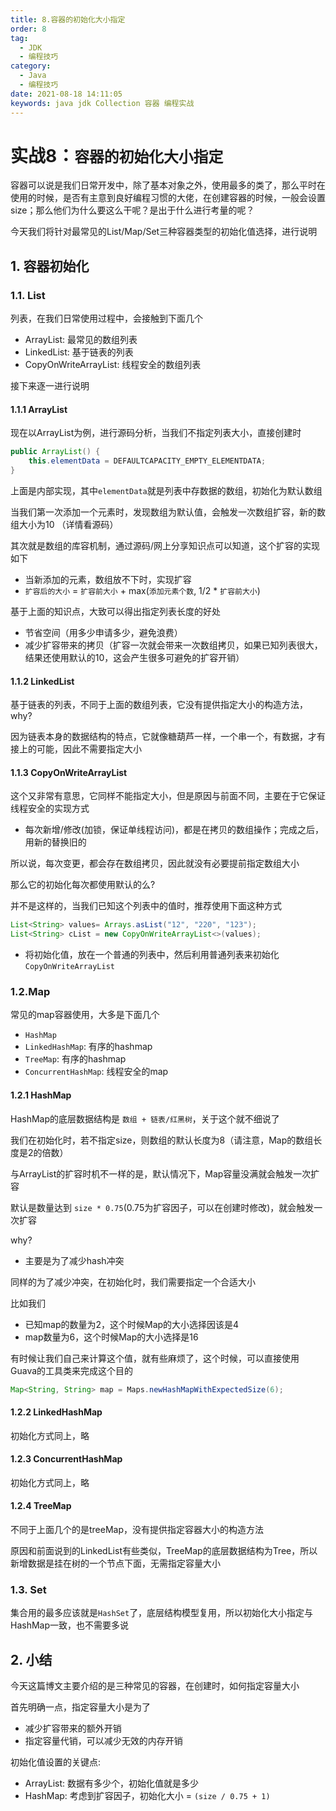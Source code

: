 ```yaml
---
title: 8.容器的初始化大小指定
order: 8
tag:
  - JDK
  - 编程技巧
category:
  - Java
  - 编程技巧
date: 2021-08-18 14:11:05
keywords: java jdk Collection 容器 编程实战
---
```


# 实战8：`容器的初始化大小指定`

容器可以说是我们日常开发中，除了基本对象之外，使用最多的类了，那么平时在使用的时候，是否有主意到良好编程习惯的大佬，在创建容器的时候，一般会设置size；那么他们为什么要这么干呢？是出于什么进行考量的呢？

今天我们将针对最常见的List/Map/Set三种容器类型的初始化值选择，进行说明

<!-- more -->

## 1. 容器初始化

### 1.1. List

列表，在我们日常使用过程中，会接触到下面几个

- ArrayList: 最常见的数组列表
- LinkedList: 基于链表的列表
- CopyOnWriteArrayList: 线程安全的数组列表

接下来逐一进行说明

#### 1.1.1 ArrayList

现在以ArrayList为例，进行源码分析，当我们不指定列表大小，直接创建时

```java
public ArrayList() {
    this.elementData = DEFAULTCAPACITY_EMPTY_ELEMENTDATA;
}
```

上面是内部实现，其中`elementData`就是列表中存数据的数组，初始化为默认数组

当我们第一次添加一个元素时，发现数组为默认值，会触发一次数组扩容，新的数组大小为10 （详情看源码）

其次就是数组的库容机制，通过源码/网上分享知识点可以知道，这个扩容的实现如下

- 当新添加的元素，数组放不下时，实现扩容
- `扩容后的大小` = `扩容前大小` + max(`添加元素个数`, 1/2 * `扩容前大小`)


基于上面的知识点，大致可以得出指定列表长度的好处

- 节省空间（用多少申请多少，避免浪费）
- 减少扩容带来的拷贝（扩容一次就会带来一次数组拷贝，如果已知列表很大，结果还使用默认的10，这会产生很多可避免的扩容开销）


#### 1.1.2 LinkedList

基于链表的列表，不同于上面的数组列表，它没有提供指定大小的构造方法，why?

因为链表本身的数据结构的特点，它就像糖葫芦一样，一个串一个，有数据，才有接上的可能，因此不需要指定大小

#### 1.1.3 CopyOnWriteArrayList

这个又非常有意思，它同样不能指定大小，但是原因与前面不同，主要在于它保证线程安全的实现方式

- 每次新增/修改(加锁，保证单线程访问)，都是在拷贝的数组操作；完成之后，用新的替换旧的

所以说，每次变更，都会存在数组拷贝，因此就没有必要提前指定数组大小

那么它的初始化每次都使用默认的么?

并不是这样的，当我们已知这个列表中的值时，推荐使用下面这种方式

```java
List<String> values= Arrays.asList("12", "220", "123");
List<String> cList = new CopyOnWriteArrayList<>(values);
```

- 将初始化值，放在一个普通的列表中，然后利用普通列表来初始化`CopyOnWriteArrayList`

### 1.2.Map

常见的map容器使用，大多是下面几个

- `HashMap`
- `LinkedHashMap`: 有序的hashmap
- `TreeMap`: 有序的hashmap
- `ConcurrentHashMap`: 线程安全的map

#### 1.2.1 HashMap

HashMap的底层数据结构是 `数组 + 链表/红黑树`，关于这个就不细说了

我们在初始化时，若不指定size，则数组的默认长度为8（请注意，Map的数组长度是2的倍数）

与ArrayList的扩容时机不一样的是，默认情况下，Map容量没满就会触发一次扩容

默认是数量达到 `size * 0.75`(0.75为扩容因子，可以在创建时修改)，就会触发一次扩容

why?

- 主要是为了减少hash冲突


同样的为了减少冲突，在初始化时，我们需要指定一个合适大小

比如我们

- 已知map的数量为2，这个时候Map的大小选择因该是4
- map数量为6，这个时候Map的大小选择是16

有时候让我们自己来计算这个值，就有些麻烦了，这个时候，可以直接使用Guava的工具类来完成这个目的

```java
Map<String, String> map = Maps.newHashMapWithExpectedSize(6);
```

#### 1.2.2 LinkedHashMap

初始化方式同上，略

#### 1.2.3 ConcurrentHashMap

初始化方式同上，略

#### 1.2.4 TreeMap

不同于上面几个的是treeMap，没有提供指定容器大小的构造方法

原因和前面说到的LinkedList有些类似，TreeMap的底层数据结构为Tree，所以新增数据是挂在树的一个节点下面，无需指定容量大小

### 1.3. Set

集合用的最多应该就是`HashSet`了，底层结构模型复用，所以初始化大小指定与HashMap一致，也不需要多说

## 2. 小结

今天这篇博文主要介绍的是三种常见的容器，在创建时，如何指定容量大小

首先明确一点，指定容量大小是为了

- 减少扩容带来的额外开销
- 指定容量代销，可以减少无效的内存开销

初始化值设置的关键点:

- ArrayList: 数据有多少个，初始化值就是多少
- HashMap: 考虑到扩容因子，初始化大小 = `(size / 0.75 + 1)`
